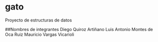 # gato
Proyecto de estructuras de datos

##Nombres de integrantes
Diego Quiroz Artiñano
Luis Antonio Montes de Oca Ruiz
Mauricio Vargas Vicarioli
